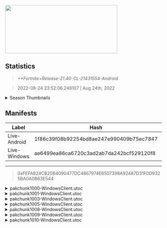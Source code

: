 <div style="pointer-events: none">
  <img style="pointer-events: none" src="https://raw.githubusercontent.com/Tectors/Archive/master/source/dependents/gen.21.40.svg" width="360" height="155">
<div>

## Statistics
> *++Fortnite+Release-21.40-CL-21431554-Android*

> 2022-08-24 23:52:06.248107 | Aug 24th, 2022

<details>
  <summary>Season Thumbnails</summary>

  > Seasonal thumbnails are a season's normal ltms and their photos.

  | Name | ID |
  | - | - |
  | [Zero Build - Duos](https://raw.githubusercontent.com/Tectors/Archive/master/source/dependents/monthly-rotaton/playlist_nobuildbr_duo_21_40.png) | Playlist_NoBuildBR_Duo |
  | [Solo](https://raw.githubusercontent.com/Tectors/Archive/master/source/dependents/monthly-rotaton/playlist_defaultsolo_21_40.png) | Playlist_DefaultSolo |
  | [Zero Build - Trios](https://raw.githubusercontent.com/Tectors/Archive/master/source/dependents/monthly-rotaton/playlist_nobuildbr_trio_21_40.png) | Playlist_NoBuildBR_Trio |
  | [Zero Build - Solo](https://raw.githubusercontent.com/Tectors/Archive/master/source/dependents/monthly-rotaton/playlist_nobuildbr_solo_21_40.png) | Playlist_NoBuildBR_Solo |
</details>

## Manifests
| Label | Hash | Route |
| - | - | - |
| Live-Android | 1f86c39f08b92254bd8ae247e990409b75ec7847 | [XhIdfT9MLTNix-n710mHZpyr_NUQLg](https://github.com/Tectors/Archive/blob/master/manifests/XhIdfT9MLTNix-n710mHZpyr_NUQLg.manifest) |
| Live-Windows | ae6499ea86ca6720c3ad2ab7da242bcf529120f8 | [WUaXR355lFmMzFTplUSWsW6y5ZkNsg](https://github.com/Tectors/Archive/blob/master/manifests/WUaXR355lFmMzFTplUSWsW6y5ZkNsg.manifest) |

---

> 0xFEFA824CB20B4090477DC4867974E6507398A92487D31F0D9325BA0A0B63E544

<details>
  <summary>pakchunk1000-WindowsClient.utoc</summary>

  > FortniteGame/Content/Paks/pakchunk1000-WindowsClient.utoc

  > 0x12441D5E13C3F497BA069EDD97065D9645F64B485AAFABEA50E8CC205F6775F7

  <img src="https://raw.githubusercontent.com/Tectors/Archive/master/source/dependents/referred/Pickaxe_ID_832_OhanaMale.svg" width="100"> <img src="https://raw.githubusercontent.com/Tectors/Archive/master/source/dependents/referred/EID_Ohana.svg" width="100"> <img src="https://raw.githubusercontent.com/Tectors/Archive/master/source/dependents/referred/CID_A_454_Athena_Commando_M_Ohana.svg" width="100"> <img src="https://raw.githubusercontent.com/Tectors/Archive/master/source/dependents/referred/BID_A_043_OhanaMale.svg" width="100"> 
</details>

<details>
  <summary>pakchunk1001-WindowsClient.utoc</summary>

  > FortniteGame/Content/Paks/pakchunk1001-WindowsClient.utoc

  > 0xE63E42370F01236FA4052853FAEEE4830F47C8267774EBC230604EF5649C34F4

  <img src="https://raw.githubusercontent.com/Tectors/Archive/master/source/dependents/referred/Pickaxe_ID_850_WayfareMaskFemale.svg" width="100"> <img src="https://raw.githubusercontent.com/Tectors/Archive/master/source/dependents/referred/Pickaxe_ID_849_WayfareMale.svg" width="100"> <img src="https://raw.githubusercontent.com/Tectors/Archive/master/source/dependents/referred/Pickaxe_ID_848_WayfareFemale.svg" width="100"> <img src="https://raw.githubusercontent.com/Tectors/Archive/master/source/dependents/referred/Glider_ID_388_Wayfare.svg" width="100"> <img src="https://raw.githubusercontent.com/Tectors/Archive/master/source/dependents/referred/EID_Wayfare.svg" width="100"> <img src="https://raw.githubusercontent.com/Tectors/Archive/master/source/dependents/referred/CID_A_469_Athena_Commando_F_WayfareMask.svg" width="100"> <img src="https://raw.githubusercontent.com/Tectors/Archive/master/source/dependents/referred/CID_A_468_Athena_Commando_F_Wayfare.svg" width="100"> <img src="https://raw.githubusercontent.com/Tectors/Archive/master/source/dependents/referred/CID_A_467_Athena_Commando_M_Wayfare.svg" width="100"> <img src="https://raw.githubusercontent.com/Tectors/Archive/master/source/dependents/referred/BID_A_062_WayfareMaskFemale.svg" width="100"> <img src="https://raw.githubusercontent.com/Tectors/Archive/master/source/dependents/referred/BID_A_061_WayfareFemale.svg" width="100"> <img src="https://raw.githubusercontent.com/Tectors/Archive/master/source/dependents/referred/BID_A_060_WayfareMale.svg" width="100"> 
</details>

<details>
  <summary>pakchunk1003-WindowsClient.utoc</summary>

  > FortniteGame/Content/Paks/pakchunk1003-WindowsClient.utoc

  > 0x840AFD94A46D88355E2529F98FF917B854C688A6132041F085EE95CD2E459D8B

  <img src="https://raw.githubusercontent.com/Tectors/Archive/master/source/dependents/referred/Pickaxe_ID_843_DesertShadowMale1H.svg" width="100"> <img src="https://raw.githubusercontent.com/Tectors/Archive/master/source/dependents/referred/EID_DesertShadow.svg" width="100"> 
</details>

<details>
  <summary>pakchunk1005-WindowsClient.utoc</summary>

  > FortniteGame/Content/Paks/pakchunk1005-WindowsClient.utoc

  > 0x22CD59FF64E380CEA35ABF51FF37751386E32A10E75A669EEEB8D6F94214E587

  <img src="https://raw.githubusercontent.com/Tectors/Archive/master/source/dependents/referred/SPID_439_RL.svg" width="100"> <img src="https://raw.githubusercontent.com/Tectors/Archive/master/source/dependents/referred/Glider_ID_384_MarkIICompete.svg" width="100"> <img src="https://raw.githubusercontent.com/Tectors/Archive/master/source/dependents/referred/Emoji_S21_RL.svg" width="100"> <img src="https://raw.githubusercontent.com/Tectors/Archive/master/source/dependents/referred/BID_A_054_TurboOrange.svg" width="100"> 
</details>

<details>
  <summary>pakchunk1008-WindowsClient.utoc</summary>

  > FortniteGame/Content/Paks/pakchunk1008-WindowsClient.utoc

  > 0xC33EC302981A7499C14321E0242A938976100111FC356A5A213F334898882548

  <img src="https://raw.githubusercontent.com/Tectors/Archive/master/source/dependents/referred/Pickaxe_ID_829_DesertShadowBladeMale.svg" width="100"> <img src="https://raw.githubusercontent.com/Tectors/Archive/master/source/dependents/referred/LSID_462_DesertShadow.svg" width="100"> <img src="https://raw.githubusercontent.com/Tectors/Archive/master/source/dependents/referred/CID_A_461_Athena_Commando_M_DesertShadow.svg" width="100"> <img src="https://raw.githubusercontent.com/Tectors/Archive/master/source/dependents/referred/BID_A_052_DesertShadowMale.svg" width="100"> 
</details>

<details>
  <summary>pakchunk1009-WindowsClient.utoc</summary>

  > FortniteGame/Content/Paks/pakchunk1009-WindowsClient.utoc

  > 0x22333B0561EF86BFB861C9DDADB99B4E1F7AF34D87FC25ABB37EB8C81D4C83BC

  <img src="https://raw.githubusercontent.com/Tectors/Archive/master/source/dependents/referred/SPID_440_Spectacle.svg" width="100"> 
</details>

<details>
  <summary>pakchunk1010-WindowsClient.utoc</summary>

  > FortniteGame/Content/Paks/pakchunk1010-WindowsClient.utoc

  > 0xA3B6B178E6037635D9E0C4D6338228E1744D7D01B6587F6AC0FBC148993CBC93

  <img src="https://raw.githubusercontent.com/Tectors/Archive/master/source/dependents/referred/Wrap_508_ApexWild.svg" width="100"> <img src="https://raw.githubusercontent.com/Tectors/Archive/master/source/dependents/referred/Pickaxe_ID_841_ApexWildMale.svg" width="100"> <img src="https://raw.githubusercontent.com/Tectors/Archive/master/source/dependents/referred/Emoji_S21_Ketchup.svg" width="100"> <img src="https://raw.githubusercontent.com/Tectors/Archive/master/source/dependents/referred/EID_ApexWild.svg" width="100"> <img src="https://raw.githubusercontent.com/Tectors/Archive/master/source/dependents/referred/CID_A_471_Athena_Commando_M_ApexWildRed.svg" width="100"> <img src="https://raw.githubusercontent.com/Tectors/Archive/master/source/dependents/referred/CID_A_470_Athena_Commando_M_ApexWild.svg" width="100"> <img src="https://raw.githubusercontent.com/Tectors/Archive/master/source/dependents/referred/BID_A_064_ApexWild_RedMale.svg" width="100"> <img src="https://raw.githubusercontent.com/Tectors/Archive/master/source/dependents/referred/BID_A_063_ApexWildMale.svg" width="100"> 
</details>

